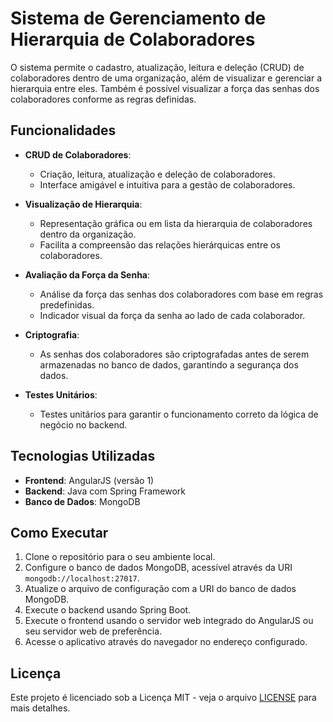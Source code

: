 # Sistema de Gerenciamento de Hierarquia de Colaboradores

O sistema permite o cadastro, atualização, leitura e deleção (CRUD) de colaboradores dentro de uma organização, além de visualizar e gerenciar a hierarquia entre eles. Também é possível visualizar a força das senhas dos colaboradores conforme as regras definidas.

## Funcionalidades

- **CRUD de Colaboradores**: 
  - Criação, leitura, atualização e deleção de colaboradores.
  - Interface amigável e intuitiva para a gestão de colaboradores.
  
- **Visualização de Hierarquia**:
  - Representação gráfica ou em lista da hierarquia de colaboradores dentro da organização.
  - Facilita a compreensão das relações hierárquicas entre os colaboradores.
  
- **Avaliação da Força da Senha**:
  - Análise da força das senhas dos colaboradores com base em regras predefinidas.
  - Indicador visual da força da senha ao lado de cada colaborador.

- **Criptografia**:
  - As senhas dos colaboradores são criptografadas antes de serem armazenadas no banco de dados, garantindo a segurança dos dados.
  
- **Testes Unitários**:
  - Testes unitários para garantir o funcionamento correto da lógica de negócio no backend.

## Tecnologias Utilizadas

- **Frontend**: AngularJS (versão 1)
- **Backend**: Java com Spring Framework
- **Banco de Dados**: MongoDB

## Como Executar

1. Clone o repositório para o seu ambiente local.
2. Configure o banco de dados MongoDB, acessível através da URI `mongodb://localhost:27017`.
3. Atualize o arquivo de configuração com a URI do banco de dados MongoDB.
4. Execute o backend usando Spring Boot.
5. Execute o frontend usando o servidor web integrado do AngularJS ou seu servidor web de preferência.
6. Acesse o aplicativo através do navegador no endereço configurado.

## Licença

Este projeto é licenciado sob a Licença MIT - veja o arquivo [LICENSE](LICENSE) para mais detalhes.
